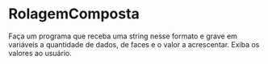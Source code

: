 # RolagemComposta
Faça um programa que receba uma string nesse formato e grave em variáveis a quantidade de dados, de faces e o valor a acrescentar. Exiba os valores ao usuário.
